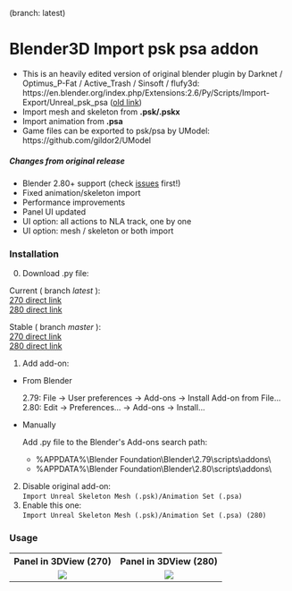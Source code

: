 (branch: latest)

Blender3D Import psk psa addon
========================
<ul>
<li>This is an heavily edited version of original blender plugin by Darknet / Optimus_P-Fat / Active_Trash / Sinsoft / flufy3d: https://en.blender.org/index.php/Extensions:2.6/Py/Scripts/Import-Export/Unreal_psk_psa (<a href="https://wiki.blender.org/index.php/Extensions:2.6/Py/Scripts/Import-Export/Unreal_psk_psa">old link</a>)
<li>Import mesh and skeleton from <b>.psk/.pskx</b></li>
<li>Import animation from <b>.psa</b></li>
<li>Game files can be exported to psk/psa by UModel: 
https://github.com/gildor2/UModel</li>
</ul>

<h5>Changes from original release</h5>
<ul>
<li>Blender 2.80+ support (check <a href="https://github.com/Befzz/blender3d_import_psk_psa/issues">issues</a> first!)</li>
<li>Fixed animation/skeleton import</li>
<li>Performance improvements</li>
<li>Panel UI updated</li>
<li>UI option: all actions to NLA track, one by one</li>
<li>UI option: mesh / skeleton or both import</li>
</ul>

<h3>Installation</h3>  

0. Download .py file:  

Current ( branch *latest* ):  
<a href ="https://github.com/Befzz/blender3d_import_psk_psa/raw/latest/addons/io_import_scene_unreal_psa_psk_270.py">270 direct link</a>  
<a href ="https://github.com/Befzz/blender3d_import_psk_psa/raw/latest/addons/io_import_scene_unreal_psa_psk_280.py">280 direct link</a>    
  
  
Stable ( branch *master* ):  
<a href ="https://github.com/Befzz/blender3d_import_psk_psa/raw/master/addons/io_import_scene_unreal_psa_psk_270.py">270 direct link</a>  
<a href ="https://github.com/Befzz/blender3d_import_psk_psa/raw/master/addons/io_import_scene_unreal_psa_psk_280.py">280 direct link</a>  


1. Add add-on:

* From Blender  
 
  2.79: File -> User preferences -> Add-ons -> Install Add-on from File...  
  2.80: Edit -> Preferences... -> Add-ons -> Install...

* Manually  

    Add .py file to the Blender's Add-ons search path:  
    * %APPDATA%\Blender Foundation\Blender\2.79\scripts\addons\  
    * %APPDATA%\Blender Foundation\Blender\2.80\scripts\addons\
    
2. Disable original add-on:  
`Import Unreal Skeleton Mesh (.psk)/Animation Set (.psa)`
3. Enable this one:  
`Import Unreal Skeleton Mesh (.psk)/Animation Set (.psa) (280)`
<h3>Usage</h3>  
<table><tbody>
<tr><th> Panel in 3DView (270) </th><th> Panel in 3DView (280) </th></tr>
<tr><td valign="top" align="center"><img src="https://github.com/Befzz/blender3d_import_psk_psa/blob/latest/imgs/270_psk.jpg"/></td>
<td valign="top" align="center"><img src="https://github.com/Befzz/blender3d_import_psk_psa/blob/latest/imgs/280_psk.jpg"/></td>
</tr></tbody></table>
